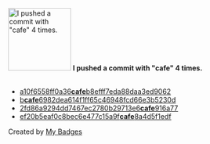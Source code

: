 <img src="https://my-badges.github.io/my-badges/cafe-commit.png" alt="I pushed a commit with &quot;cafe&quot; 4 times." title="I pushed a commit with &quot;cafe&quot; 4 times." width="128">
<strong>I pushed a commit with &quot;cafe&quot; 4 times.</strong>
<br><br>

- <a href="https://github.com/andypiper/andypiper/commit/a10f6558ff0a36cafeb8efff7eda88daa3ed9062">a10f6558ff0a36<strong>cafe</strong>b8efff7eda88daa3ed9062</a>
- <a href="https://github.com/andypiper/blog/commit/bcafe6982dea614f1ff65c46948fcd66e3b5230d">b<strong>cafe</strong>6982dea614f1ff65c46948fcd66e3b5230d</a>
- <a href="https://github.com/andypiper/stackypi-style/commit/2fd86a9294dd7467ec2780b29713e6cafe916a77">2fd86a9294dd7467ec2780b29713e6<strong>cafe</strong>916a77</a>
- <a href="https://github.com/andypiper/stackypi-style/commit/ef20b5eaf0c8bec6e477c15a9fcafe8a4d5f1edf">ef20b5eaf0c8bec6e477c15a9f<strong>cafe</strong>8a4d5f1edf</a>


Created by <a href="https://github.com/my-badges/my-badges">My Badges</a>